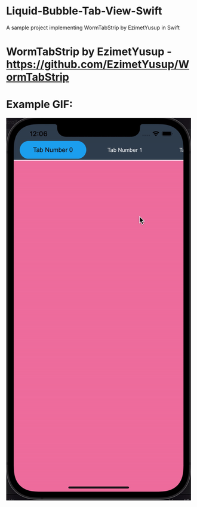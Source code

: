 # Liquid-Bubble-Tab-View-Swift
A sample project implementing WormTabStrip by EzimetYusup in Swift 

# WormTabStrip by EzimetYusup - https://github.com/EzimetYusup/WormTabStrip


# Example GIF: 

![](https://github.com/cedanmisquith/Liquid-Bubble-Tab-View-Swift/blob/main/demo.gif)
